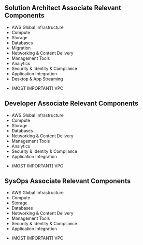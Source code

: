 ## Solution Architect Associate Relevant Components ##
- AWS Global Infrastructure
- Compute
- Storage
- Databases
- Migration
- Networking & Content Delivery
- Management Tools
- Analytics
- Security & Identity & Compliance
- Application Integration
- Desktop & App Streaming
* (MOST IMPORTANT) VPC

## Developer Associate Relevant Components ##
- AWS Global Infrastructure
- Compute
- Storage
- Databases
- Networking & Content Delivery
- Management Tools
- Analytics
- Security & Identity & Compliance
- Application Integration
* (MOST IMPORTANT) VPC
<!-- More deeper knowledge of certain components are required in Developer Associate than Solution Architect Associate -->
<!-- Components featured heavily: S3, DynamoDB, Application Integration and Analytics -->

## SysOps Associate Relevant Components ##
- AWS Global Infrastructure
- Compute
- Storage
- Databases
- Networking & Content Delivery
- Management Tools
- Security & Identity & Compliance
- Application Integration
* (MOST IMPORTANT) VPC
